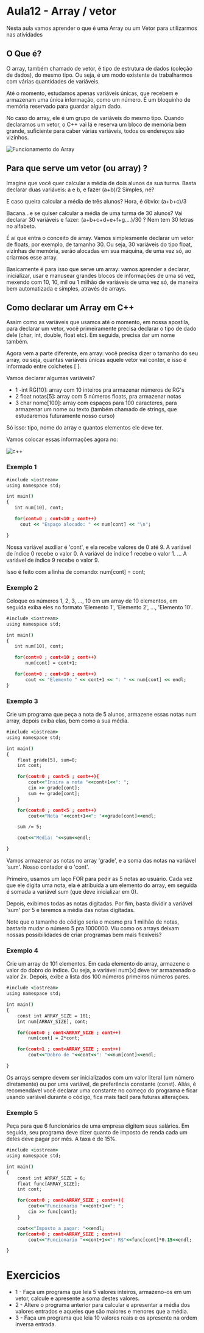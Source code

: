 # Aula12 - Array / vetor


Nesta aula vamos aprender o que é uma Array ou um Vetor para utilizarmos nas atividades

## O Que é?

O array, também chamado de vetor, é tipo de estrutura de dados (coleção de dados), do mesmo tipo. Ou seja, é um modo existente de trabalharmos com várias quantidades de variáveis.

Até o momento, estudamos apenas variáveis únicas, que recebem e armazenam uma única informação, como um número. É um bloquinho de memória reservado para guardar algum dado.

No caso do array, ele é um grupo de variáveis do mesmo tipo. Quando declaramos um vetor, o C++ vai lá e reserva um bloco de memória bem grande, suficiente para caber várias variáveis, todos os endereços são vizinhos.

![Funcionamento do Array](https://blogger.googleusercontent.com/img/b/R29vZ2xl/AVvXsEijIP9gEA7XGRt_b5pYps4Zw8GEZoIzLkabfWkMYGbsFhEYJp-yd2BuD6RGmc14eth9ut90IjyLPiM-bw44CSqDeitnye7dcHSye34LHry785YwMyWRT7hUpfAr0RtQ_9s4e0Pz55AJNr5N/s320/vetor-array-c%252B%252B.jpeg)

## Para que serve um vetor (ou array) ?

Imagine que você quer calcular a média de dois alunos da sua turma.
Basta declarar duas variáveis: a e b, e fazer (a+b)/2
Simples, né?

E caso queira calcular a média de três alunos?
Hora, é óbvio: (a+b+c)/3

Bacana...e se quiser calcular a média de uma turma de 30 alunos?
Vai declarar 30 variáveis e fazer: (a+b+c+d+e+f+g....)/30 ?
Nem tem 30 letras no alfabeto.

É aí que entra o conceito de array.
Vamos simplesmente declarar um vetor de floats, por exemplo, de tamanho 30.
Ou seja, 30 variáveis do tipo float, vizinhas de memória, serão alocadas em sua máquina, de uma vez só, ao criarmos esse array.

Basicamente é para isso que serve um array: vamos aprender a declarar, inicializar, usar e manusear grandes blocos de informações de uma só vez, mexendo com 10, 10, mil ou 1 milhão de variáveis de uma vez só, de maneira bem automatizada e simples, através de arrays.

## Como declarar um Array em C++

Assim como as variáveis que usamos até o momento, em nossa apostila, para declarar um vetor, você primeiramente precisa declarar o tipo de dado dele (char, int, double, float etc). Em seguida, precisa dar um nome também.

Agora vem a parte diferente, em array: você precisa dizer o tamanho do seu array, ou seja, quantas variáveis únicas aquele vetor vai conter, e isso é informado entre colchetes [ ].

Vamos declarar algumas variáveis?

- 1 -int RG[10]: array com 10 inteiros pra armazenar números de RG's
- 2 float notas[5]: array com 5 números floats, pra armazenar notas
- 3 char nome[100]: array com espaços para 100 caracteres, para armazenar um nome ou texto (também chamado de strings, que estudaremos futuramente nosso curso)


Só isso: tipo, nome do array e quantos elementos ele deve ter.
 

 Vamos colocar essas informações agora no:

 ![c++](https://lordicon.com/icons/wired/flat/1324-c-code-language.gif)

 ### Exemplo 1

 ```cmd
 #include <iostream>
using namespace std;

int main()
{
    int num[10], cont;

    for(cont=0 ; cont<10 ; cont++)
      cout << "Espaço alocado: " << num[cont] << "\n";
 
}
```
Nossa variável auxiliar é 'cont', e ela recebe valores de 0 até 9.
A variável de índice 0 recebe o valor 0.
A variável de índice 1 recebe o valor 1.
...
A variável de índice 9 recebe o valor 9.

Isso é feito com a linha de comando: num[cont] = cont;

### Exemplo 2

Coloque os números 1, 2, 3, ..., 10 em um array de 10 elementos, em seguida exiba eles no formato 'Elemento 1', 'Elemento 2', ..., 'Elemento 10'.

 ```cmd
 #include <iostream>
using namespace std;

int main()
{
    int num[10], cont;

    for(cont=0 ; cont<10 ; cont++)
        num[cont] = cont+1;

    for(cont=0 ; cont<10 ; cont++)
        cout << "Elemento " << cont+1 << ": " << num[cont] << endl;
}
```

### Exemplo 3

Crie um programa que peça a nota de 5 alunos, armazene essas notas num array, depois exiba elas, bem como a sua média.

```cmd
#include <iostream>
using namespace std;

int main()
{
    float grade[5], sum=0;
    int cont;

    for(cont=0 ; cont<5 ; cont++){
        cout<<"Insira a nota "<<cont+1<<": ";
        cin >> grade[cont];
        sum += grade[cont];
    }

    for(cont=0 ; cont<5 ; cont++)
        cout<<"Nota "<<cont+1<<": "<<grade[cont]<<endl;

    sum /= 5;

    cout<<"Media: "<<sum<<endl;

}
```

Vamos armazenar as notas no array 'grade', e a soma das notas na variável 'sum'. Nosso contador é o 'cont'.

Primeiro, usamos um laço FOR para pedir as 5 notas ao usuário.
Cada vez que ele digita uma nota, ela é atribuída a um elemento do array, em seguida é somada a variável sum (que deve inicializar em 0).

Depois, exibimos todas as notas digitadas.
Por fim, basta dividir a variável 'sum' por 5 e teremos a média das notas digitadas.

Note que o tamanho do código seria o mesmo pra 1 milhão de notas, bastaria mudar o número 5 pra 1000000. Viu como os arrays deixam nossas possibilidades de criar programas bem mais flexíveis?

### Exemplo 4

Crie um array de 101 elementos. Em cada elemento do array, armazene o valor do dobro do índice. Ou seja, a variável num[x] deve ter armazenado o valor 2x. Depois, exibe a lista dos 100 números primeiros números pares.

```cmd
#include <iostream>
using namespace std;

int main()
{
    const int ARRAY_SIZE = 101;
    int num[ARRAY_SIZE], cont;

    for(cont=0 ; cont<ARRAY_SIZE ; cont++)
        num[cont] = 2*cont;

    for(cont=1 ; cont<ARRAY_SIZE ; cont++)
        cout<<"Dobro de "<<cont<<": "<<num[cont]<<endl;

}
```

Os arrays sempre devem ser inicializados com um valor literal (um número diretamente) ou por uma variável, de preferência constante (const). Aliás, é recomendável você declarar uma constante no começo do programa e ficar usando variável durante o código, fica mais fácil para futuras alterações.

### Exemplo 5

Peça para que 6 funcionários de uma empresa digitem seus salários. Em seguida, seu programa deve dizer quanto de imposto de renda cada um deles deve pagar por mês. A taxa é de 15%.

```cmd
#include <iostream>
using namespace std;

int main()
{
    const int ARRAY_SIZE = 6;
    float func[ARRAY_SIZE];
    int cont;

    for(cont=0 ; cont<ARRAY_SIZE ; cont++){
        cout<<"Funcionario "<<cont+1<<": ";
        cin >> func[cont];
    }

    cout<<"Imposto a pagar: "<<endl;
    for(cont=0 ; cont<ARRAY_SIZE ; cont++)
        cout<<"Funcionario "<<cont+1<<": R$"<<func[cont]*0.15<<endl;

}
```

# Exercicios

 - 1 - Faça um programa que leia 5 valores inteiros, armazeno-os em um vetor, calcule e apresente a soma
destes valores.
- 2 - Altere o programa anterior para calcular e apresentar a média dos valores entrados e aqueles que são
maiores e menores que a média. 
- 3 - Faça um programa que leia 10 valores reais e os apresente na ordem inversa entrada.  
